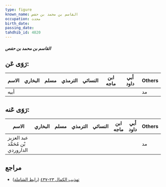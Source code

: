 ```yaml
---
type: figure
known_name: القاسم بن محمد بن حفص
occupation: محدث
birth_date:
passing_date:
tahdhib_id: 4820
---
```

##### القاسم بن محمد بن حفص

## رَوَى عَن:
| الاسم | البخاري | مسلم | الترمذي | النسائي | ابن ماجه | أبي داود | Others |
| ----- | ------- | ---- | ------- | ------- | -------- | -------- | ------ |
| أبيه  |         |      |         |         |          |          | مد     |
## رَوَى عَنه:
| الاسم                             | البخاري | مسلم | الترمذي | النسائي | ابن ماجه | أبي داود | Others |
| --------------------------------- | ------- | ---- | ------- | ------- | -------- | -------- | ------ |
| عبد العزيز بْن مُحَمَّد الداروردي |         |      |         |         |          |          | مد     |
## مراجع
- [تهذيب الكمال ٢٣-٤٣٧](obsidian://open?vault=Tahdhib-al-Kamal&file=Figures/٤٨٢٠-القاسم%20بن%20محمد%20بن%20حفص) ([رابط الشاملة](https://shamela.ws/book/3722/12324))